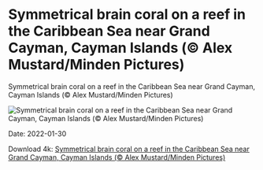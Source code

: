 # Symmetrical brain coral on a reef in the Caribbean Sea near Grand Cayman, Cayman Islands (© Alex Mustard/Minden Pictures)

Symmetrical brain coral on a reef in the Caribbean Sea near Grand Cayman, Cayman Islands (© Alex Mustard/Minden Pictures)

![Symmetrical brain coral on a reef in the Caribbean Sea near Grand Cayman, Cayman Islands (© Alex Mustard/Minden Pictures)](https://bing.com/th?id=OHR.BrainCoral_EN-US1756508308_UHD.jpg&w=1024&h=576)

Date: 2022-01-30

Download 4k: [Symmetrical brain coral on a reef in the Caribbean Sea near Grand Cayman, Cayman Islands (© Alex Mustard/Minden Pictures)](https://bing.com/th?id=OHR.BrainCoral_EN-US1756508308_UHD.jpg)

